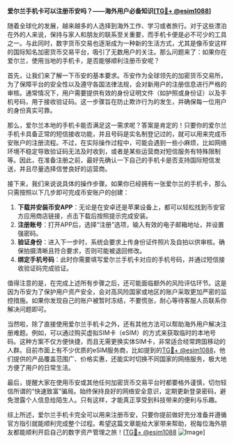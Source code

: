 **爱尔兰手机卡可以注册币安吗？——海外用户必备知识[[TG💪+ @esim1088](https://t.me/s/esim1088)]**

随着全球化的发展，越来越多的人选择到海外工作、学习或者旅行。对于这些漂泊在外的人来说，保持与家人和朋友的联系至关重要，而手机卡便是必不可少的工具之一。与此同时，数字货币交易也逐渐成为一种新的生活方式，尤其是像币安这样的国际知名加密货币交易平台，吸引了无数用户的关注。那么问题来了：如果你在爱尔兰，使用当地的手机卡，是否能够顺利注册币安呢？

首先，让我们来了解一下币安的基本要求。币安作为全球领先的加密货币交易所，为了保障平台的安全性以及遵守各国法律法规，会对新用户的注册信息进行严格的审核。通常情况下，用户需要提供有效的身份证明文件（如护照或身份证）以及手机号码，用于接收验证码。这一步骤旨在防止欺诈行为的发生，并确保每一位用户的身份真实可靠。

那么，爱尔兰本地的手机卡能否满足这一需求呢？答案是肯定的！只要你的爱尔兰手机卡具备正常的短信接收功能，并且号码是实名制登记过的，就可以用来完成币安账户的注册流程。不过，在实际操作过程中，可能会遇到一些小麻烦，比如网络环境不稳定导致验证码无法及时收到，或者是某些运营商对短信服务有特殊限制等。因此，在准备注册之前，最好先确认一下自己的手机卡是否支持国际短信发送，并且尽量选择信誉良好的运营商。

接下来，我们来说说具体的操作步骤。如果你已经拥有一张爱尔兰的手机卡，那么只需按照以下几步即可完成币安账户的创建：

1. **下载并安装币安APP**：无论是在安卓还是苹果设备上，都可以轻松找到币安官方应用商店链接，点击下载后按照提示完成安装。
2. **注册账号**：打开APP后，选择“注册”选项，输入有效的电子邮箱地址，并设置强密码。
3. **验证身份**：进入下一步时，系统会要求上传身份证件照片及自拍以供审核。确保拍摄清晰且符合要求，否则可能被退回修改。
4. **绑定手机号码**：此时你需要填写爱尔兰手机卡对应的手机号码，并通过短信接收验证码完成验证。

值得注意的是，在完成上述所有步骤之后，还可能面临额外的风险评估环节。这是因为币安为了保护用户资产安全，会对高风险国家或地区的账户采取更加严密的监控措施。如果你发现自己的账户被暂时冻结，不要慌张，耐心等待客服人员联系你解决问题即可。

当然啦，除了直接使用爱尔兰手机卡之外，还有其他方法可以帮助海外用户解决注册难题。例如，可以通过购买虚拟SIM卡（eSIM）的方式来获取临时的本地号码。这种方案不仅方便快捷，而且无需更换实体SIM卡，非常适合经常跨国移动的人群。目前市面上有不少优质的eSIM服务商，比如提到的[TG💪+ @esim1088](https://t.me/s/esim1088)，他们提供的产品覆盖范围广、价格实惠，还能实时切换不同国家的网络服务，极大地方便了用户的日常生活。

最后，提醒大家在使用币安或其他任何加密货币交易平台时都要格外谨慎，切勿轻信所谓的“快速致富”骗局。始终保持良好的网络安全意识，定期更新登录密码，避免泄露个人信息给陌生人。只有这样，才能真正享受到科技带来的便利与乐趣。

综上所述，爱尔兰手机卡完全可以用来注册币安，只要你提前做好充分准备并遵循官方指引就能顺利完成整个过程。希望这篇文章能给大家带来帮助，祝每位海外朋友都能顺利开启自己的数字资产管理之旅！[[TG💪+ @esim1088](https://t.me/s/esim1088) ![Image](https://i.postimg.cc/4NQfJmqS/Snipaste-2025-05-13-00-14-12.png)]